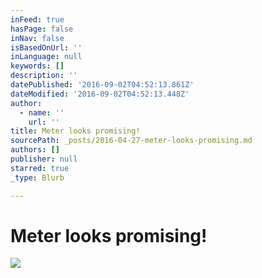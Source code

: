 ```yaml
---
inFeed: true
hasPage: false
inNav: false
isBasedOnUrl: ''
inLanguage: null
keywords: []
description: ''
datePublished: '2016-09-02T04:52:13.861Z'
dateModified: '2016-09-02T04:52:13.448Z'
author:
  - name: ''
    url: ''
title: Meter looks promising!
sourcePath: _posts/2016-04-27-meter-looks-promising.md
authors: []
publisher: null
starred: true
_type: Blurb

---
```

# Meter looks promising!
![](https://the-grid-user-content.s3-us-west-2.amazonaws.com/27bae58c-1013-4d44-9e8d-07f26a3cdf78.jpg)